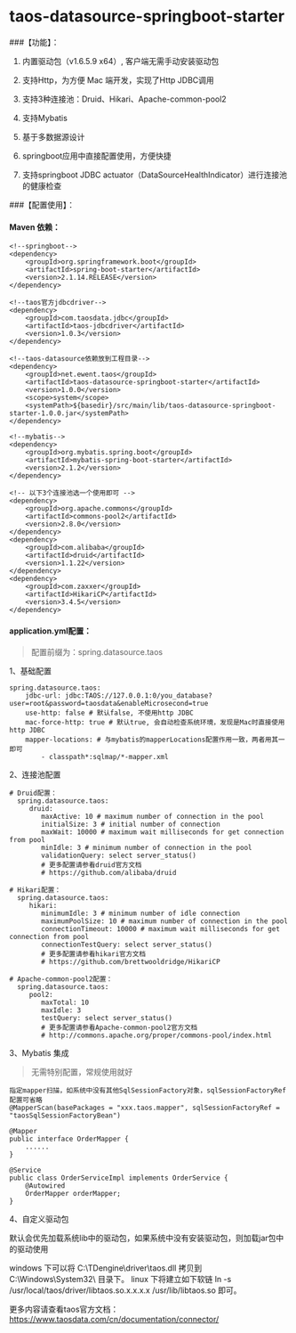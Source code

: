 # taos-datasource-springboot-starter

###【功能】：

1. 内置驱动包（v1.6.5.9 x64）, 客户端无需手动安装驱动包

2. 支持Http，为方便 Mac 端开发，实现了Http JDBC调用

3. 支持3种连接池：Druid、Hikari、Apache-common-pool2

4. 支持Mybatis

5. 基于多数据源设计

6. springboot应用中直接配置使用，方便快捷

7. 支持springboot JDBC actuator（DataSourceHealthIndicator）进行连接池的健康检查

###【配置使用】：

#### Maven 依赖：
```
<!--springboot-->
<dependency>
    <groupId>org.springframework.boot</groupId>
    <artifactId>spring-boot-starter</artifactId>
    <version>2.1.14.RELEASE</version>
</dependency>

<!--taos官方jdbcdriver-->
<dependency>
    <groupId>com.taosdata.jdbc</groupId>
    <artifactId>taos-jdbcdriver</artifactId>
    <version>1.0.3</version>
</dependency>

<!--taos-datasource依赖放到工程目录-->
<dependency>
    <groupId>net.ewent.taos</groupId>
    <artifactId>taos-datasource-springboot-starter</artifactId>
    <version>1.0.0</version>
    <scope>system</scope>
    <systemPath>${basedir}/src/main/lib/taos-datasource-springboot-starter-1.0.0.jar</systemPath>
</dependency>

<!--mybatis-->
<dependency>
    <groupId>org.mybatis.spring.boot</groupId>
    <artifactId>mybatis-spring-boot-starter</artifactId>
    <version>2.1.2</version>
</dependency>

<!-- 以下3个连接池选一个使用即可 -->
<dependency>
    <groupId>org.apache.commons</groupId>
    <artifactId>commons-pool2</artifactId>
    <version>2.8.0</version>
</dependency>
<dependency>
    <groupId>com.alibaba</groupId>
    <artifactId>druid</artifactId>
    <version>1.1.22</version>
</dependency>
<dependency>
    <groupId>com.zaxxer</groupId>
    <artifactId>HikariCP</artifactId>
    <version>3.4.5</version>
</dependency>
```

#### application.yml配置：

> 配置前缀为：spring.datasource.taos

1、基础配置

```
spring.datasource.taos:
    jdbc-url: jdbc:TAOS://127.0.0.1:0/you_database?user=root&password=taosdata&enableMicrosecond=true
    use-http: false # 默认false, 不使用http JDBC
    mac-force-http: true # 默认true, 会自动检查系统环境，发现是Mac时直接使用http JDBC
    mapper-locations: # 与mybatis的mapperLocations配置作用一致，两者用其一即可
        - classpath*:sqlmap/*-mapper.xml
```

2、连接池配置

```
# Druid配置：
  spring.datasource.taos:
     druid:
        maxActive: 10 # maximum number of connection in the pool
        initialSize: 3 # initial number of connection
        maxWait: 10000 # maximum wait milliseconds for get connection from pool
        minIdle: 3 # minimum number of connection in the pool
        validationQuery: select server_status()
        # 更多配置请参看druid官方文档
        # https://github.com/alibaba/druid

# Hikari配置：
  spring.datasource.taos:
     hikari:
        minimumIdle: 3 # minimum number of idle connection
        maximumPoolSize: 10 # maximum number of connection in the pool
        connectionTimeout: 10000 # maximum wait milliseconds for get connection from pool
        connectionTestQuery: select server_status()
        # 更多配置请参看hikari官方文档
        # https://github.com/brettwooldridge/HikariCP

# Apache-common-pool2配置：
  spring.datasource.taos:
     pool2:
        maxTotal: 10
        maxIdle: 3
        testQuery: select server_status()
        # 更多配置请参看Apache-common-pool2官方文档
        # http://commons.apache.org/proper/commons-pool/index.html
```

3、Mybatis 集成
> 无需特别配置，常规使用就好

```
指定mapper扫描，如系统中没有其他SqlSessionFactory对象，sqlSessionFactoryRef配置可省略
@MapperScan(basePackages = "xxx.taos.mapper", sqlSessionFactoryRef = "taosSqlSessionFactoryBean")

@Mapper
public interface OrderMapper {
    ......
}

@Service
public class OrderServiceImpl implements OrderService {
    @Autowired
    OrderMapper orderMapper;
}
```

4、自定义驱动包

默认会优先加载系统lib中的驱动包，如果系统中没有安装驱动包，则加载jar包中的驱动使用

windows 下可以将 C:\TDengine\driver\taos.dll 拷贝到 C:\Windows\System32\ 目录下。
linux   下将建立如下软链 ln -s /usr/local/taos/driver/libtaos.so.x.x.x.x /usr/lib/libtaos.so 即可。

更多内容请查看taos官方文档：https://www.taosdata.com/cn/documentation/connector/
    